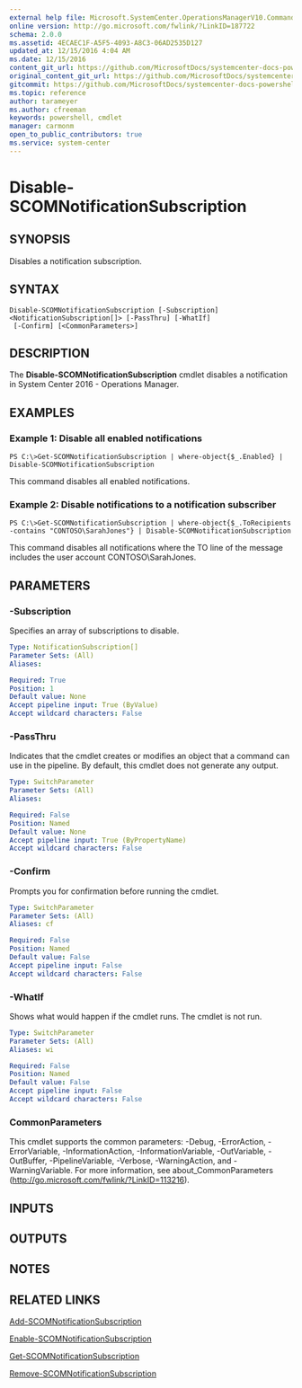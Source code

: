 ```yaml
---
external help file: Microsoft.SystemCenter.OperationsManagerV10.Commands.dll-Help.xml
online version: http://go.microsoft.com/fwlink/?LinkID=187722
schema: 2.0.0
ms.assetid: 4ECAEC1F-A5F5-4093-A8C3-06AD2535D127
updated_at: 12/15/2016 4:04 AM
ms.date: 12/15/2016
content_git_url: https://github.com/MicrosoftDocs/systemcenter-docs-powershell/blob/master/systemcenter-cmdlets/SystemCenter2016/OperationsManager/vlatest/Disable-SCOMNotificationSubscription.md
original_content_git_url: https://github.com/MicrosoftDocs/systemcenter-docs-powershell/blob/master/systemcenter-cmdlets/SystemCenter2016/OperationsManager/vlatest/Disable-SCOMNotificationSubscription.md
gitcommit: https://github.com/MicrosoftDocs/systemcenter-docs-powershell/blob/7df4508c7b907a214e6a8eca76037b06065ef078/systemcenter-cmdlets/SystemCenter2016/OperationsManager/vlatest/Disable-SCOMNotificationSubscription.md
ms.topic: reference
author: tarameyer
ms.author: cfreeman
keywords: powershell, cmdlet
manager: carmonm
open_to_public_contributors: true
ms.service: system-center
---
```


# Disable-SCOMNotificationSubscription

## SYNOPSIS
Disables a notification subscription.

## SYNTAX

```
Disable-SCOMNotificationSubscription [-Subscription] <NotificationSubscription[]> [-PassThru] [-WhatIf]
 [-Confirm] [<CommonParameters>]
```

## DESCRIPTION
The **Disable-SCOMNotificationSubscription** cmdlet disables a notification in System Center 2016 - Operations Manager.

## EXAMPLES

### Example 1: Disable all enabled notifications
```
PS C:\>Get-SCOMNotificationSubscription | where-object{$_.Enabled} | Disable-SCOMNotificationSubscription
```

This command disables all enabled notifications.

### Example 2: Disable notifications to a notification subscriber
```
PS C:\>Get-SCOMNotificationSubscription | where-object{$_.ToRecipients -contains "CONTOSO\SarahJones"} | Disable-SCOMNotificationSubscription
```

This command disables all notifications where the TO line of the message includes the user account CONTOSO\SarahJones.

## PARAMETERS

### -Subscription
Specifies an array of subscriptions to disable.

```yaml
Type: NotificationSubscription[]
Parameter Sets: (All)
Aliases: 

Required: True
Position: 1
Default value: None
Accept pipeline input: True (ByValue)
Accept wildcard characters: False
```

### -PassThru
Indicates that the cmdlet creates or modifies an object that a command can use in the pipeline.
By default, this cmdlet does not generate any output.

```yaml
Type: SwitchParameter
Parameter Sets: (All)
Aliases: 

Required: False
Position: Named
Default value: None
Accept pipeline input: True (ByPropertyName)
Accept wildcard characters: False
```

### -Confirm
Prompts you for confirmation before running the cmdlet.

```yaml
Type: SwitchParameter
Parameter Sets: (All)
Aliases: cf

Required: False
Position: Named
Default value: False
Accept pipeline input: False
Accept wildcard characters: False
```

### -WhatIf
Shows what would happen if the cmdlet runs.
The cmdlet is not run.

```yaml
Type: SwitchParameter
Parameter Sets: (All)
Aliases: wi

Required: False
Position: Named
Default value: False
Accept pipeline input: False
Accept wildcard characters: False
```

### CommonParameters
This cmdlet supports the common parameters: -Debug, -ErrorAction, -ErrorVariable, -InformationAction, -InformationVariable, -OutVariable, -OutBuffer, -PipelineVariable, -Verbose, -WarningAction, and -WarningVariable. For more information, see about_CommonParameters (http://go.microsoft.com/fwlink/?LinkID=113216).

## INPUTS

## OUTPUTS

## NOTES

## RELATED LINKS

[Add-SCOMNotificationSubscription](xref:SystemCenter2016/OperationsManager/vlatest/Add-SCOMNotificationSubscription.md)

[Enable-SCOMNotificationSubscription](xref:SystemCenter2016/OperationsManager/vlatest/Enable-SCOMNotificationSubscription.md)

[Get-SCOMNotificationSubscription](xref:SystemCenter2016/OperationsManager/vlatest/Get-SCOMNotificationSubscription.md)

[Remove-SCOMNotificationSubscription](xref:SystemCenter2016/OperationsManager/vlatest/Remove-SCOMNotificationSubscription.md)

